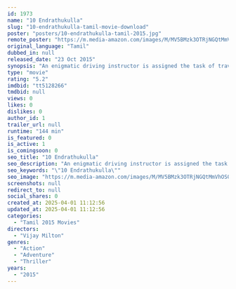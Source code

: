 ```yaml
---
id: 1973
name: "10 Endrathukulla"
slug: "10-endrathukulla-tamil-movie-download"
poster: "posters/10-endrathukulla-tamil-2015.jpg"
remote_poster: "https://m.media-amazon.com/images/M/MV5BMzk3OTRjNGQtMmVhOS00YjY0LWE5MDUtMDRkNjY0Yzg1ZTdjXkEyXkFqcGdeQXVyMTEzNzg0Mjkx._V1_SX300.jpg"
original_language: "Tamil"
dubbed_in: null
released_date: "23 Oct 2015"
synopsis: "An enigmatic driving instructor is assigned the task of travelling with a woman and safely delivering her at a certain location. However, when he learns a terrible secret and the fact that her life is in danger, he must become her..."
type: "movie"
rating: "5.2"
imdbid: "tt5128266"
tmdbid: null
views: 0
likes: 0
dislikes: 0
author_id: 1
trailer_url: null
runtime: "144 min"
is_featured: 0
is_active: 1
is_comingsoon: 0
seo_title: "10 Endrathukulla"
seo_description: "An enigmatic driving instructor is assigned the task of travelling with a woman and safely delivering her at a certain location. However, when he learns a terrible secret and the fact that her life is in danger, he must become her..."
seo_keywords: "\"10 Endrathukulla\""
seo_image: "https://m.media-amazon.com/images/M/MV5BMzk3OTRjNGQtMmVhOS00YjY0LWE5MDUtMDRkNjY0Yzg1ZTdjXkEyXkFqcGdeQXVyMTEzNzg0Mjkx._V1_SX300.jpg"
screenshots: null
redirect_to: null
social_shares: 0
created_at: 2025-04-01 11:12:56
updated_at: 2025-04-01 11:12:56
categories:
  - "Tamil 2015 Movies"
directors:
  - "Vijay Milton"
genres:
  - "Action"
  - "Adventure"
  - "Thriller"
years:
  - "2015"
---
```

